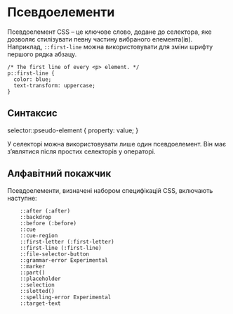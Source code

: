 # Псевдоелементи

Псевдоелемент CSS – це ключове слово, додане до селектора, яке дозволяє стилізувати певну частину вибраного елемента(ів). Наприклад, `::first-line` можна використовувати для зміни шрифту першого рядка абзацу.

```
/* The first line of every <p> element. */
p::first-line {
  color: blue;
  text-transform: uppercase;
}
```
## Синтаксис
selector::pseudo-element {
  property: value;
}

У селекторі можна використовувати лише один псевдоелемент. Він має з’являтися після простих селекторів у операторі.  

## Алфавітний покажчик
Псевдоелементи, визначені набором специфікацій CSS, включають наступне:
```
    ::after (:after)
    ::backdrop
    ::before (:before)
    ::cue
    ::cue-region
    ::first-letter (:first-letter)
    ::first-line (:first-line)
    ::file-selector-button
    ::grammar-error Experimental
    ::marker
    ::part()
    ::placeholder
    ::selection
    ::slotted()
    ::spelling-error Experimental
    ::target-text
```